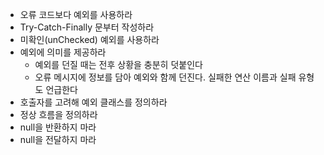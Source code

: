 - 오류 코드보다 예외를 사용하라
- Try-Catch-Finally 문부터 작성하라
- 미확인(unChecked) 예외를 사용하라
- 예외에 의미를 제공하라
  - 예외를 던질 때는 전후 상황을 충분히 덧붙인다
  - 오류 메시지에 정보를 담아 예외와 함께 던진다. 실패한 연산 이름과 실패 유형도 언급한다
- 호출자를 고려해 예외 클래스를 정의하라
- 정상 흐름을 정의하라
- null을 반환하지 마라
- null을 전달하지 마라